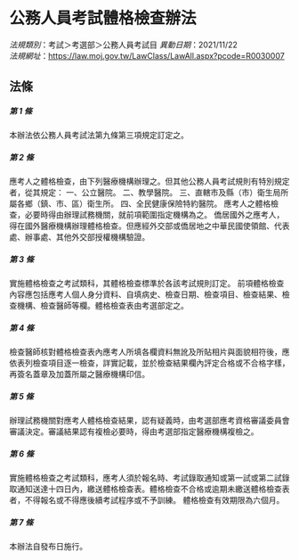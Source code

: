 # 公務人員考試體格檢查辦法

*法規類別*：考試＞考選部＞公務人員考試目
*異動日期*：2021/11/22  
*法規網址*：https://law.moj.gov.tw/LawClass/LawAll.aspx?pcode=R0030007



## 法條
##### 第 1 條
本辦法依公務人員考試法第九條第三項規定訂定之。

##### 第 2 條
應考人之體格檢查，由下列醫療機構辦理之。但其他公務人員考試規則有特別規定者，從其規定：
一、公立醫院。
二、教學醫院。
三、直轄市及縣（市）衛生局所屬各鄉（鎮、市、區）衛生所。
四、全民健康保險特約醫院。
應考人之體格檢查，必要時得由辦理試務機關，就前項範圍指定機構為之。
僑居國外之應考人，得在國外醫療機構辦理體格檢查。但應經外交部或僑居地之中華民國使領館、代表處、辦事處、其他外交部授權機構驗證。

##### 第 3 條
實施體格檢查之考試類科，其體格檢查標準於各該考試規則訂定。
前項體格檢查內容應包括應考人個人身分資料、自填病史、檢查日期、檢查項目、檢查結果、檢查機構、檢查醫師等欄。體格檢查表由考選部定之。

##### 第 4 條
檢查醫師核對體格檢查表內應考人所填各欄資料無訛及所貼相片與面貌相符後，應依表列檢查項目逐一檢查，詳實記載，並於檢查結果欄內評定合格或不合格字樣，再簽名蓋章及加蓋所屬之醫療機構印信。

##### 第 5 條
辦理試務機關對應考人體格檢查結果，認有疑義時，由考選部應考資格審議委員會審議決定。審議結果認有複檢必要時，得由考選部指定醫療機構複檢之。

##### 第 6 條
實施體格檢查之考試類科，應考人須於報名時、考試錄取通知或第一試或第二試錄取通知送達十四日內，繳送體格檢查表。體格檢查不合格或逾期未繳送體格檢查表者，不得報名或不得應後續考試程序或不予訓練。
體格檢查有效期限為六個月。

##### 第 7 條
本辦法自發布日施行。


